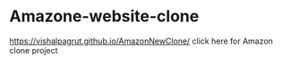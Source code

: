 # Amazone-website-clone

https://vishalpagrut.github.io/AmazonNewClone/  click here for Amazon clone project
